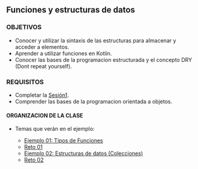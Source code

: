 ## Funciones y estructuras de datos

### OBJETIVOS

- Conocer y utilizar la sintaxis de las estructuras para almacenar y acceder a elementos.
- Aprender a utilizar funciones en Kotlin.
- Conocer las bases de la programacion estructurada y el concepto DRY (Dont repeat yourself).

### REQUISITOS

- Completar la [Sesión1](/../../tree/master/Sesion-01/).
- Comprender las bases de la programacion orientada a objetos.

#### ORGANIZACION DE LA CLASE

- Temas que verán en el ejemplo:

	- [Ejemplo 01: Tipos de Funciones](Ejemplo-01)
	- [Reto 01](Reto-01)
	- [Ejemplo 02: Estructuras de datos (Colecciones)](Ejemplo-02)
	- [Reto 02](Reto-01)
